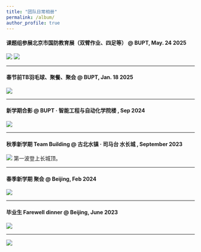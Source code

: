 ```yaml
---
title: "团队日常相册"
permalink: /album/
author_profile: true
---
```

#### 课题组参展北京市国防教育展（双臂作业、四足等） @ BUPT, May. 24 2025
<img style="float: middle;" src="https://lihaiyuan-ires.github.io/images/robotauto2.jpg" >
<img style="float: middle;" src="https://lihaiyuan-ires.github.io/images/robotauto1.jpg" >
<hr>

#### 春节前TB羽毛球、聚餐、聚会 @ BUPT, Jan. 18 2025
<img style="float: middle;" src="https://lihaiyuan-ires.github.io/images/2025springfestival.gif" >
<hr>

#### 新学期合影 @ BUPT · 智能工程与自动化学院楼 , Sep 2024
<img style="float: middle;" src="https://lihaiyuan-ires.github.io/images/group202409.jpg" >
<hr>

#### 秋季新学期 Team Building @ 古北水镇 · 司马台 水长城 , September 2023
<img style="float: middle;" src="https://lihaiyuan-ires.github.io/images/20230922gubeishuizhen.jpg" >
第一波登上长城顶。
<hr>

#### 春季新学期 聚会 @ Beijing, Feb 2024
<img style="float: middle;" src="https://lihaiyuan-ires.github.io/images/dinner2024spring.jpg" >
<hr>

#### 毕业生 Farewell dinner @ Beijing, June 2023
<img style="float: middle;" src="https://lihaiyuan-ires.github.io/images/party.jpg" >
<hr>
<img style="float: middle;" src="https://lihaiyuan-ires.github.io/images/people2023.png">